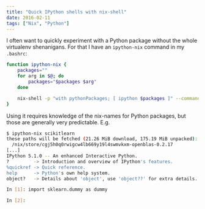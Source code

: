 ```yaml
---
title: "Quick IPython shells with nix-shell"
date: 2016-02-11
tags: ["Nix", "Python"]
---
```



I often want to quickly experiment with a Python package without the
whole virtualenv shenanigans. For that I have an `ipython-nix` command
in my `.bashrc`:

<!--more-->

```bash
function ipython-nix {
    packages=""
    for arg in $@; do
        packages="$packages $arg"
    done

    nix-shell -p "with pythonPackages; [ ipython $packages ]" --command ipython
}
```


Using it requires knowledge of the nix-names for Python packages, but
those are generally very predictable. E.g.

```bash
$ ipython-nix scikitlearn
these paths will be fetched (21.26 MiB download, 175.19 MiB unpacked):
  /nix/store/cgj5h0q0rwigcw4lb669y19l4swmvkxm-openblas-0.2.17
[...]
IPython 5.1.0 -- An enhanced Interactive Python.
?         -> Introduction and overview of IPython's features.
%quickref -> Quick reference.
help      -> Python's own help system.
object?   -> Details about 'object', use 'object??' for extra details.

In [1]: import sklearn.dummy as dummy

In [2]:
```
